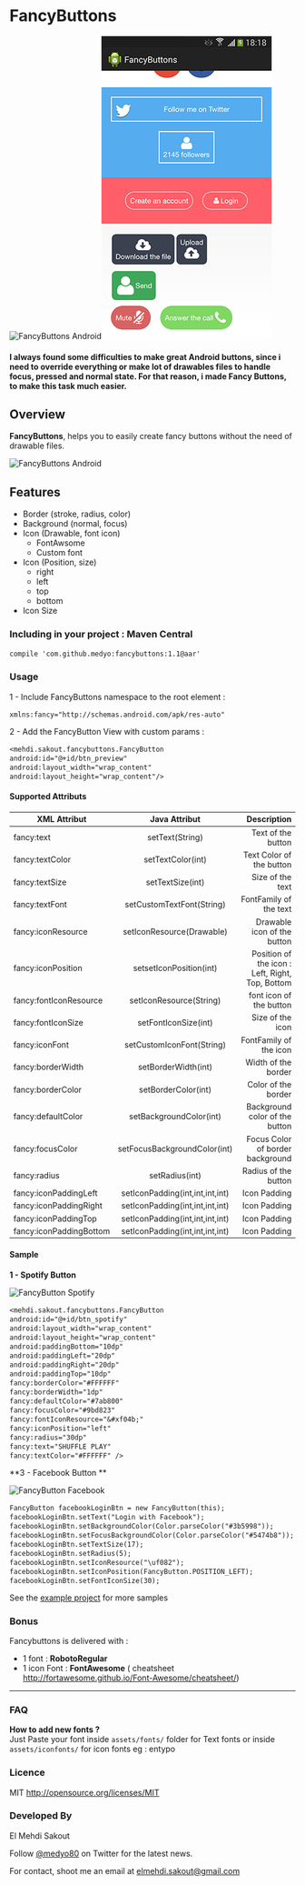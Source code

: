 # FancyButtons

![FancyButtons Android](https://raw.github.com/medyo/fancybuttons/master/screenshots/fancy.png)![FancyButtons Android](/screenshots/fancy2.png)

#### I always found some difficulties to make great Android buttons, since i need to override everything or make lot of drawables files to handle focus, pressed and normal state. For that reason, i made Fancy Buttons, to make this task much easier.

## Overview
**FancyButtons**, helps you to easily create fancy buttons without the need of drawable files.

![FancyButtons Android](https://raw.github.com/medyo/fancybuttons/master/screenshots/no-drawables.png)

## Features

* Border (stroke, radius, color)
* Background (normal, focus)
* Icon (Drawable, font icon)
	* FontAwsome
	* Custom font
* Icon (Position, size)
    * right
    * left
    * top
    * bottom  
* Icon Size

### Including in your project : Maven Central

	compile 'com.github.medyo:fancybuttons:1.1@aar'

### Usage

1 - Include FancyButtons namespace to the root element : 

	xmlns:fancy="http://schemas.android.com/apk/res-auto" 
	
2 - Add the FancyButton View with custom params :
	
	<mehdi.sakout.fancybuttons.FancyButton
	android:id="@+id/btn_preview"
	android:layout_width="wrap_content"
	android:layout_height="wrap_content"/>

####  Supported Attributs

| XML Attribut        | Java Attribut           | Description  |
| ------------- |:-------------:| -----:|
| fancy:text      | setText(String)     | Text of the button |
| fancy:textColor     | setTextColor(int)      |  Text Color of the button |
| fancy:textSize | setTextSize(int)      |    Size of the text |
| fancy:textFont | setCustomTextFont(String)      |    FontFamily of the text|
| fancy:iconResource | setIconResource(Drawable)      |    Drawable icon of the button|
| fancy:iconPosition | setsetIconPosition(int)      |    Position of the icon : Left, Right, Top, Bottom|
| fancy:fontIconResource | setIconResource(String)      |    font icon of the button|
| fancy:fontIconSize | setFontIconSize(int)      |    Size of the icon |
| fancy:iconFont | setCustomIconFont(String)      |    FontFamily of the icon|
| fancy:borderWidth | setBorderWidth(int)      |    Width of the border|
| fancy:borderColor | setBorderColor(int)      |    Color of the border|
| fancy:defaultColor | setBackgroundColor(int)      |    Background color of the button|
| fancy:focusColor | setFocusBackgroundColor(int)      |    Focus Color of border background|
| fancy:radius | setRadius(int)      |    Radius of the button|
| fancy:iconPaddingLeft | setIconPadding(int,int,int,int)      |    Icon Padding|
| fancy:iconPaddingRight | setIconPadding(int,int,int,int)      |    Icon Padding|
| fancy:iconPaddingTop | setIconPadding(int,int,int,int)      |    Icon Padding|
| fancy:iconPaddingBottom | setIconPadding(int,int,int,int)      |    Icon Padding|

#### Sample

**1 - Spotify Button**  
  
![FancyButton Spotify](https://raw.github.com/medyo/fancybuttons/master/screenshots/spotify-button.png)  

	<mehdi.sakout.fancybuttons.FancyButton
	android:id="@+id/btn_spotify"
	android:layout_width="wrap_content"
	android:layout_height="wrap_content"
	android:paddingBottom="10dp"
	android:paddingLeft="20dp"
	android:paddingRight="20dp"
	android:paddingTop="10dp"
	fancy:borderColor="#FFFFFF"
	fancy:borderWidth="1dp"
	fancy:defaultColor="#7ab800"
	fancy:focusColor="#9bd823"
	fancy:fontIconResource="&#xf04b;"
	fancy:iconPosition="left"
	fancy:radius="30dp"
	fancy:text="SHUFFLE PLAY"
	fancy:textColor="#FFFFFF" />
	
**3 - Facebook Button **  
  
![FancyButton Facebook](https://raw.github.com/medyo/fancybuttons/master/screenshots/facebook-button.png)  

    FancyButton facebookLoginBtn = new FancyButton(this);
    facebookLoginBtn.setText("Login with Facebook");
    facebookLoginBtn.setBackgroundColor(Color.parseColor("#3b5998"));
    facebookLoginBtn.setFocusBackgroundColor(Color.parseColor("#5474b8"));
    facebookLoginBtn.setTextSize(17);
    facebookLoginBtn.setRadius(5);
    facebookLoginBtn.setIconResource("\uf082");
    facebookLoginBtn.setIconPosition(FancyButton.POSITION_LEFT);
    facebookLoginBtn.setFontIconSize(30);
	
See the [example project](https://github.com/medyo/fancybuttons/tree/master/samples/src/main/java/mehdi/sakout/fancybuttons/samples) for more samples	

### Bonus

Fancybuttons is delivered with :  

* 1 font : **RobotoRegular**
* 1 icon Font : **FontAwesome** ( cheatsheet http://fortawesome.github.io/Font-Awesome/cheatsheet/)

- - - -

### FAQ

**How to add new fonts ?**  
Just Paste your font inside `assets/fonts/` folder for Text fonts or inside `assets/iconfonts/` for icon fonts eg : entypo


### Licence

MIT
http://opensource.org/licenses/MIT

### Developed By

El Mehdi Sakout

Follow [@medyo80](http://twitter.com/medyo80) on Twitter for the latest news.

For contact, shoot me an email at <elmehdi.sakout@gmail.com>
